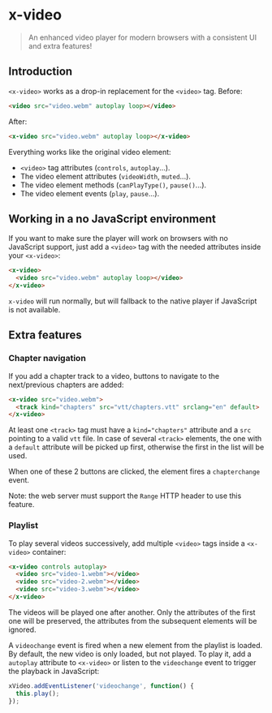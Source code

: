 # x-video

> An enhanced video player for modern browsers with a consistent UI and extra features!

## Introduction

`<x-video>` works as a drop-in replacement for the `<video>` tag. Before:
```html
<video src="video.webm" autoplay loop></video>
```

After:
```html
<x-video src="video.webm" autoplay loop></x-video>
```

Everything works like the original video element:

* `<video>` tag attributes (`controls`, `autoplay`...).
* The video element attributes (`videoWidth`, `muted`...).
* The video element methods (`canPlayType()`, `pause()`...).
* The video element events (`play`, `pause`...).

## Working in a no JavaScript environment

If you want to make sure the player will work on browsers with no JavaScript support, just add a
`<video>` tag with the needed attributes inside your `<x-video>`:
```html
<x-video>
  <video src="video.webm" autoplay loop></video>
</x-video>
```

`x-video` will run normally, but will fallback to the native player if JavaScript is not available.

## Extra features

### Chapter navigation

If you add a chapter track to a video, buttons to navigate to the next/previous chapters are added:
```html
<x-video src="video.webm">
  <track kind="chapters" src="vtt/chapters.vtt" srclang="en" default>
</x-video>
```

At least one `<track>` tag must have a `kind="chapters"` attribute and a `src` pointing to a valid
`vtt` file. In case of several `<track>` elements, the one with a `default` attribute will be picked
up first, otherwise the first in the list will be used.

When one of these 2 buttons are clicked, the element fires a `chapterchange` event.

Note: the web server must support the `Range` HTTP header to use this feature.

### Playlist

To play several videos successively, add multiple `<video>` tags inside a `<x-video>` container:
```html
<x-video controls autoplay>
  <video src="video-1.webm"></video>
  <video src="video-2.webm"></video>
  <video src="video-3.webm"></video>
</x-video>
```

The videos will be played one after another. Only the attributes of the first one will be preserved,
the attributes from the subsequent elements will be ignored.

A `videochange` event is fired when a new element from the playlist is loaded. By default, the new
video is only loaded, but not played. To play it, add a `autoplay` attribute to `<x-video>` or
listen to the `videochange` event to trigger the playback in JavaScript:
```javascript
xVideo.addEventListener('videochange', function() {
  this.play();
});
```
